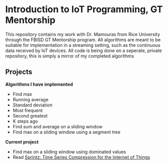 # Introduction to IoT Programming, GT Mentorship

This repository contains my work with Dr. Mamouras from Rice University through the FBISD GT Mentorship program.
All algorithms are meant to be suitable for implementation in a streaming setting, such as the continuous data received by IoT devices.
All code is being done on a seperate, private repository, this is simply a mirror of my completed algorithms

## Projects

**Algorithms I have implemented**
- Find max
- Running average
- Standard deviation
- Most frequent
- Second greatest
- K steps ago
- Find sum and average on a sliding window
- Find max on a sliding window using a segment tree

**Current project**
- Find max on a sliding window using dominated values
- Read [Sprintz: Time Series Compression for the Internet of Things](https://dl.acm.org/doi/pdf/10.1145/3264903)
